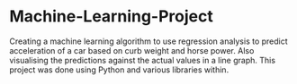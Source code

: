 # Machine-Learning-Project
Creating a machine learning algorithm to use regression analysis to predict acceleration of a car based on curb weight and horse power. Also visualising the predictions against the actual values in a line graph. This project was done using Python and various libraries within.

